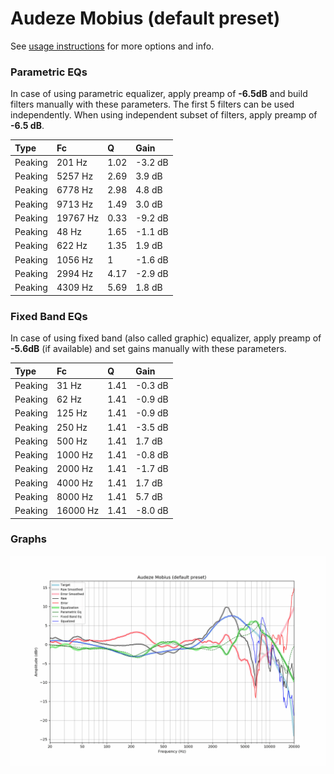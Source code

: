# Audeze Mobius (default preset)
See [usage instructions](https://github.com/jaakkopasanen/AutoEq#usage) for more options and info.

### Parametric EQs
In case of using parametric equalizer, apply preamp of **-6.5dB** and build filters manually
with these parameters. The first 5 filters can be used independently.
When using independent subset of filters, apply preamp of **-6.5 dB**.

| Type    | Fc       |    Q | Gain    |
|:--------|:---------|:-----|:--------|
| Peaking | 201 Hz   | 1.02 | -3.2 dB |
| Peaking | 5257 Hz  | 2.69 | 3.9 dB  |
| Peaking | 6778 Hz  | 2.98 | 4.8 dB  |
| Peaking | 9713 Hz  | 1.49 | 3.0 dB  |
| Peaking | 19767 Hz | 0.33 | -9.2 dB |
| Peaking | 48 Hz    | 1.65 | -1.1 dB |
| Peaking | 622 Hz   | 1.35 | 1.9 dB  |
| Peaking | 1056 Hz  | 1    | -1.6 dB |
| Peaking | 2994 Hz  | 4.17 | -2.9 dB |
| Peaking | 4309 Hz  | 5.69 | 1.8 dB  |

### Fixed Band EQs
In case of using fixed band (also called graphic) equalizer, apply preamp of **-5.6dB**
(if available) and set gains manually with these parameters.

| Type    | Fc       |    Q | Gain    |
|:--------|:---------|:-----|:--------|
| Peaking | 31 Hz    | 1.41 | -0.3 dB |
| Peaking | 62 Hz    | 1.41 | -0.9 dB |
| Peaking | 125 Hz   | 1.41 | -0.9 dB |
| Peaking | 250 Hz   | 1.41 | -3.5 dB |
| Peaking | 500 Hz   | 1.41 | 1.7 dB  |
| Peaking | 1000 Hz  | 1.41 | -0.8 dB |
| Peaking | 2000 Hz  | 1.41 | -1.7 dB |
| Peaking | 4000 Hz  | 1.41 | 1.7 dB  |
| Peaking | 8000 Hz  | 1.41 | 5.7 dB  |
| Peaking | 16000 Hz | 1.41 | -8.0 dB |

### Graphs
![](./Audeze%20Mobius%20(default%20preset).png)